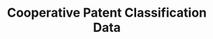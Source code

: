 ---
layout: default
bigquery: https://console.cloud.google.com/bigquery?p=patents-public-data&d=cpc&page=dataset
citation: '“Cooperative Patent Classification” by the EPO and USPTO, for public use. '
contributors: EPO, USPTO
cost: None
description: Cooperative Patent Classification Data contains the scheme and definitions
  of the Cooperative Patent Classification system for classifying patent documents.
  The CPC is the result of a partnership between the EPO and the USPTO in their joint
  effort to develop a common, internationally compatible classification system for
  technical documents, in particular patent publications, which will be used by both
  offices in the patent granting process
documentation: https://www.cooperativepatentclassification.org/cpcSchemeAndDefinitions
last_edit: 04/08/2022, 05:50:06
location: https://www.cooperativepatentclassification.org/index
maintained_by: USPTO, EPO
schema_fields:
- ipc_concordant
- limitingReferences
- dateRevised
- definition
- residual_references
- parents
- level
- titleFull
- application_references
- breakdownCode
- status
- ipcConcordant
- additional_only
- applicationReferences
- notAllocatable
- symbol
- children
- not_allocatable
- sizeCache
- informativeReferences
- date_revised
- title_full
- breakdown_code
- glossary
- residualReferences
- child_groups
- informative_references
- childGroups
- titlePart
- title_part
- synonyms
- limiting_references
shortname: cooperative_patent_classification
tags:
- patents
- science
title: Cooperative Patent Classification Data
uuid: 984374a7-16e9-4b35-9445-458daceb01bf
---